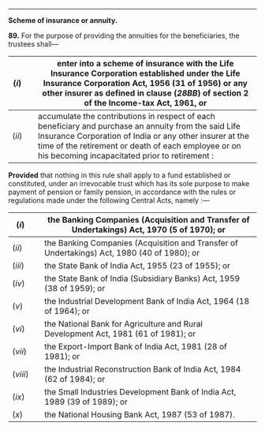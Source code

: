****

**Scheme of insurance or annuity.**

**89.** For the purpose of providing the annuities for the beneficiaries, the trustees shall—

(_i_)|  | enter into a scheme of insurance with the Life Insurance Corporation established under the Life Insurance Corporation Act, 1956 (31 of 1956) or any other insurer as defined in clause (_28BB_) of section 2 of the Income-tax Act, 1961, or  
---|---|---  
(_ii_)|  | accumulate the contributions in respect of each beneficiary and purchase an annuity from the said Life Insurance Corporation of India or any other insurer at the time of the retirement or death of each employee or on his becoming incapacitated prior to retirement :  
  
**Provided** that nothing in this rule shall apply to a fund established or constituted, under an irrevocable trust which has its sole purpose to make payment of pension or family pension, in accordance with the rules or regulations made under the following Central Acts, namely :—

(_i_)|  | the Banking Companies (Acquisition and Transfer of Undertakings) Act, 1970 (5 of 1970); or  
---|---|---  
(_ii_)|  | the Banking Companies (Acquisition and Transfer of Undertakings) Act, 1980 (40 of 1980); or  
(_iii_)|  | the State Bank of India Act, 1955 (23 of 1955); or  
(_iv_)|  | the State Bank of India (Subsidiary Banks) Act, 1959 (38 of 1959); or  
(_v_)|  | the Industrial Development Bank of India Act, 1964 (18 of 1964); or  
(_vi_)|  | the National Bank for Agriculture and Rural Development Act, 1981 (61 of 1981); or  
(_vii_)|  | the Export-Import Bank of India Act, 1981 (28 of 1981); or  
(_viii_)|  | the Industrial Reconstruction Bank of India Act, 1984 (62 of 1984); or  
(_ix_)|  | the Small Industries Development Bank of India Act, 1989 (39 of 1989); or  
(_x_)|  | the National Housing Bank Act, 1987 (53 of 1987).